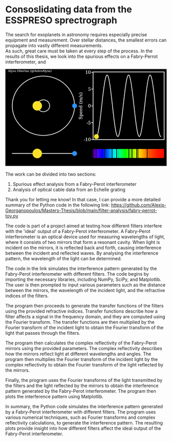 # Consoslidating data from the ESSPRESO sprectrograph
The search for exoplanets in astronomy requires especially precise equipment and measurement. Over stellar distances, the smallest errors can propagate into vastly different measurements. <br>
As such, great care must be taken at every step of the process. In the results of this thesis, we look into the spurious effects on a Fabry-Perrot interferometer, and 

![exoplanet_wobble](images/radial_speed.gif)


The work can be divided into two sections:

1. Spurious effect analysis from a Fabry-Perot interferometer
2. Analysis of optical cable data from an Echelle grating 
   
Thank you for letting me know! In that case, I can provide a more detailed summary of the Python code in the following link: https://github.com/Alexis-Georganopoulos/Masters-Thesis/blob/main/filter-analysis/fabry-perrot-toy.py

The code is part of a project aimed at testing how different filters interfere with the 'ideal' output of a Fabry-Perot interferometer. A Fabry-Perot interferometer is an optical device used for measuring wavelengths of light, where it consists of two mirrors that form a resonant cavity. When light is incident on the mirrors, it is reflected back and forth, causing interference between the incident and reflected waves. By analysing the interference pattern, the wavelength of the light can be determined.

The code in the link simulates the interference pattern generated by the Fabry-Perot interferometer with different filters. The code begins by importing the necessary libraries, including NumPy, SciPy, and Matplotlib. The user is then prompted to input various parameters such as the distance between the mirrors, the wavelength of the incident light, and the refractive indices of the filters.

The program then proceeds to generate the transfer functions of the filters using the provided refractive indices. Transfer functions describe how a filter affects a signal in the frequency domain, and they are computed using the Fourier transform. The transfer functions are then multiplied by the Fourier transform of the incident light to obtain the Fourier transform of the light that passes through the filters.

The program then calculates the complex reflectivity of the Fabry-Perot mirrors using the provided parameters. The complex reflectivity describes how the mirrors reflect light at different wavelengths and angles. The program then multiplies the Fourier transform of the incident light by the complex reflectivity to obtain the Fourier transform of the light reflected by the mirrors.

Finally, the program uses the Fourier transforms of the light transmitted by the filters and the light reflected by the mirrors to obtain the interference pattern generated by the Fabry-Perot interferometer. The program then plots the interference pattern using Matplotlib.

In summary, the Python code simulates the interference pattern generated by a Fabry-Perot interferometer with different filters. The program uses various numerical techniques, such as Fourier transforms and complex reflectivity calculations, to generate the interference pattern. The resulting plots provide insight into how different filters affect the ideal output of the Fabry-Perot interferometer.